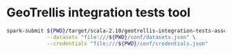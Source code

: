 # GeoTrellis integration tests tool

```bash
spark-submit ${PWD}/target/scala-2.10/geotrellis-integration-tests-assembly-0.1.0-SNAPSHOT.jar \
             --datasets "file:///${PWD}/conf/datasets.json" \
             --credentials "file:///${PWD}/conf/credentials.json"
```
